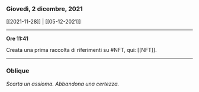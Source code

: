 ### Giovedì, 2 dicembre, 2021

[[2021-11-28]] | [[05-12-2021]]

---

**Ore 11:41**

Creata una prima raccolta di riferimenti su #NFT, qui: [[NFT]].

___

### Oblique

*Scarta un assioma. Abbandona una certezza.*